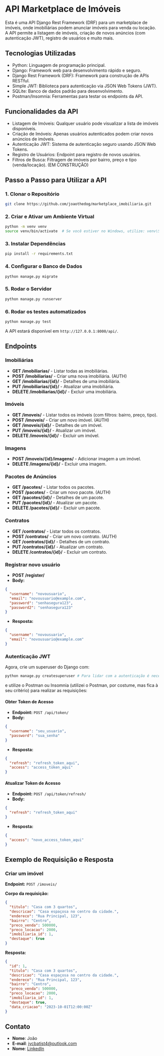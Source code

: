 # API Marketplace de Imóveis

Esta é uma API Django Rest Framework (DRF) para um marketplace de imóveis, onde imobiliárias podem anunciar imóveis para venda ou locação. A API permite a listagem de imóveis, criação de novos anúncios (com autenticação JWT), registro de usuários e muito mais.

## Tecnologias Utilizadas
- Python: Linguagem de programação principal.
- Django: Framework web para desenvolvimento rápido e seguro.
- Django Rest Framework (DRF): Framework para construção de APIs RESTful.
- Simple JWT: Biblioteca para autenticação via JSON Web Tokens (JWT).
- SQLite: Banco de dados padrão para desenvolvimento.
- Postman/Insomnia: Ferramentas para testar os endpoints da API.

## Funcionalidades da API
- Listagem de Imóveis: Qualquer usuário pode visualizar a lista de imóveis disponíveis.
- Criação de Imóveis: Apenas usuários autenticados podem criar novos anúncios de imóveis.
- Autenticação JWT: Sistema de autenticação seguro usando JSON Web Tokens.
- Registro de Usuários: Endpoint para registro de novos usuários.
- Filtros de Busca: Filtragem de imóveis por bairro, preço e tipo (venda/locação). (EM CONSTRUÇÃO)

## Passo a Passo para Utilizar a API

### 1. Clonar o Repositório
```sh
git clone https://github.com/joaothedog/marketplace_imobiliaria.git
```

### 2. Criar e Ativar um Ambiente Virtual
```sh
python -m venv venv
source venv/bin/activate  # Se você estiver no Windows, utilize: venv\Scripts\activate
```

### 3. Instalar Dependências
```sh
pip install -r requirements.txt
```

### 4. Configurar o Banco de Dados
```sh
python manage.py migrate
```

### 5. Rodar o Servidor
```sh
python manage.py runserver
```

### 6. Rodar os testes automatizados
```sh
python manage.py test
```

A API estará disponível em `http://127.0.0.1:8000/api/`.

## Endpoints

### Imobiliárias
- **GET /imobiliarias/** - Listar todas as imobiliárias.
- **POST /imobiliarias/** - Criar uma nova imobiliária. (AUTH)
- **GET /imobiliarias/{id}/** - Detalhes de uma imobiliária.
- **PUT /imobiliarias/{id}/** - Atualizar uma imobiliária.
- **DELETE /imobiliarias/{id}/** - Excluir uma imobiliária.

### Imóveis
- **GET /imoveis/** - Listar todos os imóveis (com filtros: bairro, preço, tipo).
- **POST /imoveis/** - Criar um novo imóvel. (AUTH)
- **GET /imoveis/{id}/** - Detalhes de um imóvel.
- **PUT /imoveis/{id}/** - Atualizar um imóvel.
- **DELETE /imoveis/{id}/** - Excluir um imóvel.

### Imagens
- **POST /imoveis/{id}/imagens/** - Adicionar imagem a um imóvel.
- **DELETE /imagens/{id}/** - Excluir uma imagem.

### Pacotes de Anúncios
- **GET /pacotes/** - Listar todos os pacotes.
- **POST /pacotes/** - Criar um novo pacote. (AUTH)
- **GET /pacotes/{id}/** - Detalhes de um pacote.
- **PUT /pacotes/{id}/** - Atualizar um pacote.
- **DELETE /pacotes/{id}/** - Excluir um pacote.

### Contratos
- **GET /contratos/** - Listar todos os contratos.
- **POST /contratos/** - Criar um novo contrato. (AUTH)
- **GET /contratos/{id}/** - Detalhes de um contrato.
- **PUT /contratos/{id}/** - Atualizar um contrato.
- **DELETE /contratos/{id}/** - Excluir um contrato.

### Registrar novo usuário
- **POST /register/**
- **Body:**
```json
{
  "username": "novousuario",
  "email": "novousuario@example.com",
  "password": "senhasegura123",
  "password2": "senhasegura123"
}
```
- **Resposta:**
```json
{
  "username": "novousuario",
  "email": "novousuario@example.com"
}
```

### Autenticação JWT

Agora, crie um superuser do Django com:

```sh
python manage.py createsuperuser # Para lidar com a autenticação é necessário criar o usuario
```

e utilize o Postman ou Insomnia (utilizei o Postman, por costume, mas fica à seu critério) para realizar as requisições:

#### Obter Token de Acesso
- **Endpoint:** `POST /api/token/`
- **Body:**
```json
{
  "username": "seu_usuario",
  "password": "sua_senha"
}
```
- **Resposta:**
```json
{
  "refresh": "refresh_token_aqui",
  "access": "access_token_aqui"
}
```

#### Atualizar Token de Acesso
- **Endpoint:** `POST /api/token/refresh/`
- **Body:**
```json
{
  "refresh": "refresh_token_aqui"
}
```
- **Resposta:**
```json
{
  "access": "novo_access_token_aqui"
}
```

## Exemplo de Requisição e Resposta
### Criar um imóvel

**Endpoint:** `POST /imoveis/`

**Corpo da requisição:**
```json
{
  "titulo": "Casa com 3 quartos",
  "descricao": "Casa espaçosa no centro da cidade.",
  "endereco": "Rua Principal, 123",
  "bairro": "Centro",
  "preco_venda": 500000,
  "preco_locacao": 2000,
  "imobiliaria_id": 1,
  "destaque": true
}
```

**Resposta:**
```json
{
  "id": 1,
  "titulo": "Casa com 3 quartos",
  "descricao": "Casa espaçosa no centro da cidade.",
  "endereco": "Rua Principal, 123",
  "bairro": "Centro",
  "preco_venda": 500000,
  "preco_locacao": 2000,
  "imobiliaria_id": 1,
  "destaque": true,
  "data_criacao": "2023-10-01T12:00:00Z"
}
```

## Contato
- **Nome**: João
- **E-mail**: jvcbatist4@outlook.com
- **Nome**: [LinkedIn](https://www.linkedin.com/in/soujoaovitor/)
